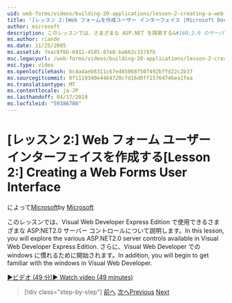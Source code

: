 ```yaml
---
uid: web-forms/videos/building-20-applications/lesson-2-creating-a-web-forms-user-interface
title: '[レッスン 2:]Web フォームを作成ユーザー インターフェイス |Microsoft Docs'
author: microsoft
description: このレッスンでは、さまざまな ASP.NET を探索する&#160;2.0 のサーバー コントロールを Visual Web Developer Express Edition で使用できます。 さらに、開始します.
ms.author: riande
ms.date: 11/25/2005
ms.assetid: 7eac8f6b-6911-4585-87e8-ba662c1578fb
msc.legacyurl: /web-forms/videos/building-20-applications/lesson-2-creating-a-web-forms-user-interface
msc.type: video
ms.openlocfilehash: bc4a4aeb6311c67e465068f507492bffd22c2b37
ms.sourcegitcommit: 0f1119340e4464720cfd16d0ff15764746ea1fea
ms.translationtype: MT
ms.contentlocale: ja-JP
ms.lasthandoff: 04/17/2019
ms.locfileid: "59386786"
---
```

# <a name="lesson-2-creating-a-web-forms-user-interface"></a><span data-ttu-id="50b83-104">[レッスン 2:] Web フォーム ユーザー インターフェイスを作成する</span><span class="sxs-lookup"><span data-stu-id="50b83-104">[Lesson 2:] Creating a Web Forms User Interface</span></span>

<span data-ttu-id="50b83-105">によって[Microsoft](https://github.com/microsoft)</span><span class="sxs-lookup"><span data-stu-id="50b83-105">by [Microsoft](https://github.com/microsoft)</span></span>

<span data-ttu-id="50b83-106">このレッスンでは、Visual Web Developer Express Edition で使用できるさまざまな ASP.NET2.0 サーバー コントロールについて説明します。</span><span class="sxs-lookup"><span data-stu-id="50b83-106">In this lesson, you will explore the various ASP.NET2.0 server controls available in Visual Web Developer Express Edition.</span></span> <span data-ttu-id="50b83-107">さらに、Visual Web Developer での windows に慣れるために開始されます。</span><span class="sxs-lookup"><span data-stu-id="50b83-107">In addition, you will begin to get familiar with the windows in Visual Web Developer.</span></span>

[<span data-ttu-id="50b83-108">&#9654;ビデオ (49 分)</span><span class="sxs-lookup"><span data-stu-id="50b83-108">&#9654; Watch video (49 minutes)</span></span>](https://channel9.msdn.com/Blogs/ASP-NET-Site-Videos/lesson-2-creating-a-web-forms-user-interface)

> [!div class="step-by-step"]
> <span data-ttu-id="50b83-109">[前へ](lesson-1-getting-started-with-visual-web-developer-express.md)
> [次へ](lesson-3-understanding-more-about-events-and-postback.md)</span><span class="sxs-lookup"><span data-stu-id="50b83-109">[Previous](lesson-1-getting-started-with-visual-web-developer-express.md)
[Next](lesson-3-understanding-more-about-events-and-postback.md)</span></span>
